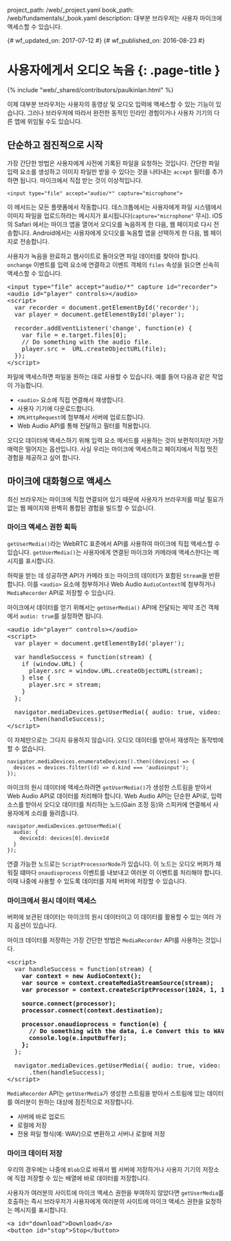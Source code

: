 project_path: /web/_project.yaml book_path: /web/fundamentals/_book.yaml description: 대부분 브라우저는 사용자 마이크에 액세스할 수 있습니다.

{# wf_updated_on: 2017-07-12 #} {# wf_published_on: 2016-08-23 #}

# 사용자에게서 오디오 녹음 {: .page-title }

{% include "web/_shared/contributors/paulkinlan.html" %}

이제 대부분 브라우저는 사용자의 동영상 및 오디오 입력에 액세스할 수 있는 기능이 있습니다. 그러나 브라우저에 따라서 완전한 동적인 인라인 경험이거나 사용자 기기의 다른 앱에 위임될 수도 있습니다.

## 단순하고 점진적으로 시작

가장 간단한 방법은 사용자에게 사전에 기록된 파일을 요청하는 것입니다. 간단한 파일 입력 요소를 생성하고 이미지 파일만 받을 수 있다는 것을 나타내는 `accept` 필터를 추가하면 됩니다. 마이크에서 직접 받는 것이 이상적입니다.

    <input type="file" accept="audio/*" capture="microphone">
    

이 메서드는 모든 플랫폼에서 작동합니다. 데스크톱에서는 사용자에게 파일 시스템에서 이미지 파일을 업로드하라는 메시지가 표시됩니다(`capture="microphone"` 무시). iOS의 Safari 에서는 마이크 앱을 열어서 오디오를 녹음하게 한 다음, 웹 페이지로 다시 전송합니다. Android에서는 사용자에게 오디오를 녹음할 앱을 선택하게 한 다음, 웹 페이지로 전송합니다.

사용자가 녹음을 완료하고 웹사이트로 돌아오면 파일 데이터를 찾아야 합니다. `onchange` 이벤트를 입력 요소에 연결하고 이벤트 객체의 `files` 속성을 읽으면 신속히 액세스할 수 있습니다.

<pre class="prettyprint">&lt;input type="file" accept="audio/*" capture id="recorder">
&lt;audio id="player" controls>&lt;/audio>
&lt;script>
  var recorder = document.getElementById('recorder');
  var player = document.getElementById('player');

  recorder.addEventListener('change', function(e) {
    var file = e.target.files[0];
    // Do something with the audio file.
    player.src =  URL.createObjectURL(file);
  });
&lt;/script>
</pre>

파일에 액세스하면 파일을 원하는 대로 사용할 수 있습니다. 예를 들어 다음과 같은 작업이 가능합니다.

* `<audio>` 요소에 직접 연결해서 재생합니다.
* 사용자 기기에 다운로드합니다.
* `XMLHttpRequest`에 첨부해서 서버에 업로드합니다.
* Web Audio API를 통해 전달하고 필터를 적용합니다.

오디오 데이터에 액세스하기 위해 입력 요소 메서드를 사용하는 것이 보편적이지만 가장 매력은 떨어지는 옵션입니다. 사실 우리는 마이크에 액세스하고 페이지에서 직접 멋진 경험을 제공하고 싶어 합니다.

## 마이크에 대화형으로 액세스

최신 브라우저는 마이크에 직접 연결되어 있기 때문에 사용자가 브라우저를 떠날 필요가 없는 웹 페이지와 완벽히 통합된 경험을 빌드할 수 있습니다.

### 마이크 액세스 권한 획득

`getUserMedia()`라는 WebRTC 표준에서 API를 사용하여 마이크에 직접 액세스할 수 있습니다. `getUserMedia()`는 사용자에게 연결된 마이크와 카메라에 액세스한다는 메시지를 표시합니다.

허락을 받는 데 성공하면 API가 카메라 또는 마이크의 데이터가 포함된 `Stream`을 반환합니다. 이를 `<audio>` 요소에 첨부하거나 Web Audio `AudioContext`에 첨부하거나 `MediaRecorder` API로 저장할 수 있습니다.

마이크에서 데이터를 얻기 위해서는 `getUserMedia()` API에 전달되는 제약 조건 객체에서 `audio: true`를 설정하면 됩니다.

<pre class="prettyprint">&lt;audio id="player" controls>&lt;/audio>
&lt;script>
  var player = document.getElementById('player');

  var handleSuccess = function(stream) {
    if (window.URL) {
      player.src = window.URL.createObjectURL(stream);
    } else {
      player.src = stream;
    }
  };

  navigator.mediaDevices.getUserMedia({ audio: true, video: false })
      .then(handleSuccess);
&lt;/script>
</pre>

이 자체만으로는 그다지 유용하지 않습니다. 오디오 데이터를 받아서 재생하는 동작밖에 할 수 없습니다.

    navigator.mediaDevices.enumerateDevices().then((devices) => {
      devices = devices.filter((d) => d.kind === 'audioinput');
    });
    

마이크의 원시 데이터에 액세스하려면 `getUserMedia()`가 생성한 스트림을 받아서 Web Audio API로 데이터를 처리해야 합니다. Web Audio API는 단순한 API로, 입력 소스를 받아서 오디오 데이터를 처리하는 노드(Gain 조정 등)와 스피커에 연결해서 사용자에게 소리를 들려줍니다.

    navigator.mediaDevices.getUserMedia({
      audio: {
        deviceId: devices[0].deviceId
      }
    });
    

연결 가능한 노드로는 `ScriptProcessorNode`가 있습니다. 이 노드는 오디오 버퍼가 채워질 떄마다 `onaudioprocess` 이벤트를 내보내고 여러분 이 이벤트를 처리해야 합니다. 이때 나중에 사용할 수 있도록 데이터를 자체 버퍼에 저장할 수 있습니다.

### 마이크에서 원시 데이터 액세스

버퍼에 보관된 데이터는 마이크의 원시 데이터이고 이 데이터를 활용할 수 있는 여러 가지 옵션이 있습니다.

마이크 데이터를 저장하는 가장 간단한 방법은 `MediaRecorder` API를 사용하는 것입니다.

<pre class="prettyprint">&lt;script>
  var handleSuccess = function(stream) {
    <strong>var context = new AudioContext();
    var source = context.createMediaStreamSource(stream);
    var processor = context.createScriptProcessor(1024, 1, 1);

    source.connect(processor);
    processor.connect(context.destination);

    processor.onaudioprocess = function(e) {
      // Do something with the data, i.e Convert this to WAV
      console.log(e.inputBuffer);
    };</strong>
  };

  navigator.mediaDevices.getUserMedia({ audio: true, video: false })
      .then(handleSuccess);
&lt;/script>
</pre>

`MediaRecorder` API는 `getUserMedia`가 생성한 스트림을 받아서 스트림에 있는 데이터를 여러분이 원하는 대상에 점진적으로 저장합니다.

* 서버에 바로 업로드
* 로컬에 저장
* 전용 파일 형식(예: WAV)으로 변환하고 서버나 로컬에 저장

### 마이크 데이터 저장

우리의 경우에는 나중에 `Blob`으로 바꿔서 웹 서버에 저장하거나 사용자 기기의 저장소에 직접 저장할 수 있는 배열에 바로 데이터를 저장합니다.

사용자가 여러분의 사이트에 마이크 액세스 권한을 부여하지 않았다면 `getUserMedia`를 호출하는 즉시 브라우저가 사용자에게 여러분의 사이트에 마이크 액세스 권한을 요청하는 메시지를 표시합니다.

<pre class="prettyprint">&lt;a id="download">Download&lt;/a>
&lt;button id="stop">Stop&lt;/button>
<script>
  let shouldStop = false;
  let stopped = false;
  const downloadLink = document.getElementById('download');
  const stopButton = document.getElementById('stop');

  stopButton.addEventListener('click', function() {
    shouldStop = true;
  });

  var handleSuccess = function(stream) {
    const options = {mimeType: 'audio/webm'};
    const recordedChunks = [];
    <strong>const mediaRecorder = new MediaRecorder(stream, options);

    mediaRecorder.addEventListener('dataavailable', function(e) {
      if (e.data.size > 0) {
        recordedChunks.push(e.data);
      }

      if(shouldStop === true && stopped === false) {
        mediaRecorder.stop();
        stopped = true;
      }
    });

    mediaRecorder.addEventListener('stop', function() {
      downloadLink.href = URL.createObjectURL(new Blob(recordedChunks));
      downloadLink.download = 'acetest.wav';
    });

    mediaRecorder.start();</strong>
  };

  navigator.mediaDevices.getUserMedia({ audio: true, video: false })
      .then(handleSuccess);

&lt;/script>
</pre>



<p>
  사용자는 자신의 시스템에서 강력한 기기에 액세스하라는 메시지가 나타나는
  것을 싫어합니다. 사용자가 메시지가 생성된 상황을 이해하지
  못한다면 종종 요청을 차단하거나 무시할 것입니다. 처음에 필요할 때만
  마이크 액세스를 요청하는 것이 좋습니다. 사용자가 액세스 권한을 부여하고 나면 다시 사용자에게 권한을 요청하지 않습니다.
  그러나 사용자가 액세스를 거부한다면 사용자에게 다시 액세스 권한을 요청할 수 없습니다.
</p>



<h2>
  마이크를 책임감 있게 사용하기 위한 권한 요청
</h2>



<p>
  Warning: 페이지 로드 시 마이크 액세스를 요청하면 대부분 사용자는 액세스를 거절합니다.
</p>



<p>
  <code>getUserMedia</code> API로는 마이크 액세스 권한이 있는지
  확인할 수 없습니다. 여기에서 문제가 발생합니다. 사용자에게 마이크 액세스 권한을 부여하기 위한 멋진 UI를
  제공하려면 마이크 액세스 권한을
  요청해야 합니다.
</p>



<p>
  일부 브라우저에서 Permission API를 사용해서 이 문제를 해결할 수 있습니다. <code>navigator.permission</code> API를 사용하면
  메시지를 다시 표시하지 않고도
  특정 API에 액세스하는 기능의 상태를 쿼리할 수 있습니다.
</p>



<h3>
  Permission API를 사용하여 액세스 권한이 있는지 확인
</h3>



<p>
  사용자의 마이크에 액세스 권한이 있는지 쿼리하고 싶을 경우
  <code>{name: 'microphone'}</code>을 쿼리 메서드에 전달하면 메서드가 다음 중 하나를 반환합니다.
</p>



<p>
  이제 사용자가 취할 동작에 맞게 사용자 인터페이스를 변경해야 하는지
  신속히 확인할 수 있습니다.
</p>



<p>
  {# wf_devsite_translation #}
</p>



<ul>
  <li>
    <code>granted</code> &mdash; 사용자에게 이미 마이크 액세스 권한이 부여되었습니다.
  </li>
  
  
  <li>
    <code>prompt</code> &mdash; 사용자에게 마이크 액세스 권한이 부여되지 않았고 
    <code>getUserMedia</code>를 호출하면 메시지가 표시됩니다.
  </li>
  
  
  <li>
    <code>denied</code> &mdash; 시스템 또는 사용자가 명시적으로 마이크 액세스를 차단하여
    마이크에 액세스할 수 없습니다.
  </li>
  
</ul>



<p>
  And you can now check quickly check to see if you need to alter your user
  interface to accommodate the actions that the user needs to take.
</p>



<pre><code>navigator.permissions.query({name:'microphone'}).then(function(result) {
  if (result.state == 'granted') {

  } else if (result.state == 'prompt') {

  } else if (result.state == 'denied') {

  }
  result.onchange = function() {

  };
});
</code></pre>



<h2>
  Feedback {: #feedback }
</h2>



<p>
  {% include "web/_shared/helpful.html" %}
</p>